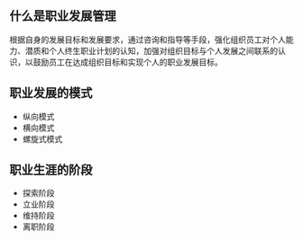 ## 什么是职业发展管理
根据自身的发展目标和发展要求，通过咨询和指导等手段，强化组织员工对个人能力、潜质和个人终生职业计划的认知，加强对组织目标与个人发展之间联系的认识，以鼓励员工在达成组织目标和实现个人的职业发展目标。
## 职业发展的模式
- 纵向模式
- 横向模式
- 螺旋式模式
## 职业生涯的阶段
- 探索阶段
- 立业阶段
- 维持阶段
- 离职阶段